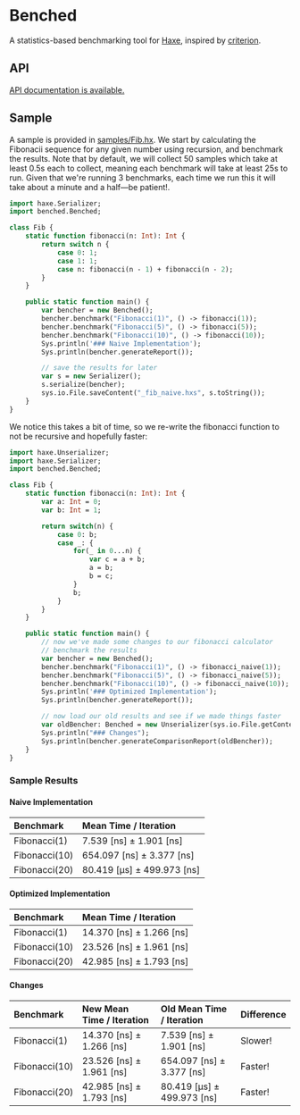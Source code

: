 # Benched

A statistics-based benchmarking tool for [Haxe](https://haxe.org/), inspired by [criterion](https://github.com/bheisler/criterion.rs).

## API

[API documentation is available.](https://hamaluik.github.com/benched/)

## Sample

A sample is provided in [samples/Fib.hx](samples/Fib.hx). We start by calculating
the Fibonacii sequence for any given number using recursion, and benchmark the results.
Note that by default, we will collect 50 samples which take at least 0.5s each to collect,
meaning each benchmark will take at least 25s to run. Given that we're running 3
benchmarks, each time we run this it will take about a minute and a half—be patient!.

```haxe
import haxe.Serializer;
import benched.Benched;

class Fib {
    static function fibonacci(n: Int): Int {
        return switch n {
            case 0: 1;
            case 1: 1;
            case n: fibonacci(n - 1) + fibonacci(n - 2);
        }
    }

    public static function main() {
        var bencher = new Benched();
        bencher.benchmark("Fibonacci(1)", () -> fibonacci(1));
        bencher.benchmark("Fibonacci(5)", () -> fibonacci(5));
        bencher.benchmark("Fibonacci(10)", () -> fibonacci(10));
        Sys.println('### Naive Implementation');
        Sys.println(bencher.generateReport());

        // save the results for later
        var s = new Serializer();
        s.serialize(bencher);
        sys.io.File.saveContent("_fib_naive.hxs", s.toString());
    }
}
```

We notice this takes a bit of time, so we re-write the fibonacci function to not
be recursive and hopefully faster:

```haxe
import haxe.Unserializer;
import haxe.Serializer;
import benched.Benched;

class Fib {
    static function fibonacci(n: Int): Int {
        var a: Int = 0;
        var b: Int = 1;

        return switch(n) {
            case 0: b;
            case _: {
                for(_ in 0...n) {
                    var c = a + b;
                    a = b;
                    b = c;
                }
                b;
            }
        }
    }

    public static function main() {
        // now we've made some changes to our fibonacci calculator
        // benchmark the results
        var bencher = new Benched();
        bencher.benchmark("Fibonacci(1)", () -> fibonacci_naive(1));
        bencher.benchmark("Fibonacci(5)", () -> fibonacci_naive(5));
        bencher.benchmark("Fibonacci(10)", () -> fibonacci_naive(10));
        Sys.println('### Optimized Implementation');
        Sys.println(bencher.generateReport());

        // now load our old results and see if we made things faster
        var oldBencher: Benched = new Unserializer(sys.io.File.getContent("_fib_naive.hxs")).unserialize();
        Sys.println("### Changes");
        Sys.println(bencher.generateComparisonReport(oldBencher));
    }
}
```

### Sample Results

#### Naive Implementation
| Benchmark     | Mean Time / Iteration      |
|:--------------|:---------------------------|
| Fibonacci(1)  | 7.539 [ns] ± 1.901 [ns]    |
| Fibonacci(10) | 654.097 [ns] ± 3.377 [ns]  |
| Fibonacci(20) | 80.419 [μs] ± 499.973 [ns] |

#### Optimized Implementation
| Benchmark     | Mean Time / Iteration    |
|:--------------|:-------------------------|
| Fibonacci(1)  | 14.370 [ns] ± 1.266 [ns] |
| Fibonacci(10) | 23.526 [ns] ± 1.961 [ns] |
| Fibonacci(20) | 42.985 [ns] ± 1.793 [ns] |

#### Changes
| Benchmark     | New Mean Time / Iteration | Old Mean Time / Iteration  | Difference |
|:--------------|:--------------------------|:---------------------------|:-----------|
| Fibonacci(1)  | 14.370 [ns] ± 1.266 [ns]  | 7.539 [ns] ± 1.901 [ns]    | Slower!    |
| Fibonacci(10) | 23.526 [ns] ± 1.961 [ns]  | 654.097 [ns] ± 3.377 [ns]  | Faster!    |
| Fibonacci(20) | 42.985 [ns] ± 1.793 [ns]  | 80.419 [μs] ± 499.973 [ns] | Faster!    |